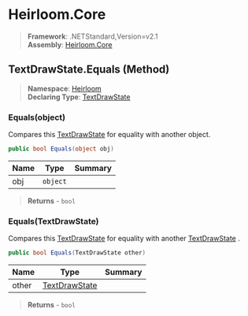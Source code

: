 # Heirloom.Core

> **Framework**: .NETStandard,Version=v2.1  
> **Assembly**: [Heirloom.Core][0]

## TextDrawState.Equals (Method)

> **Namespace**: [Heirloom][0]  
> **Declaring Type**: [TextDrawState][1]

### Equals(object)

Compares this [TextDrawState][1] for equality with another object.

```cs
public bool Equals(object obj)
```

| Name | Type     | Summary |
|------|----------|---------|
| obj  | `object` |         |

> **Returns** - `bool`

### Equals(TextDrawState)

Compares this [TextDrawState][1] for equality with another [TextDrawState][1] .

```cs
public bool Equals(TextDrawState other)
```

| Name  | Type               | Summary |
|-------|--------------------|---------|
| other | [TextDrawState][1] |         |

> **Returns** - `bool`

[0]: ../../../Heirloom.Core.md
[1]: ../TextDrawState.md
